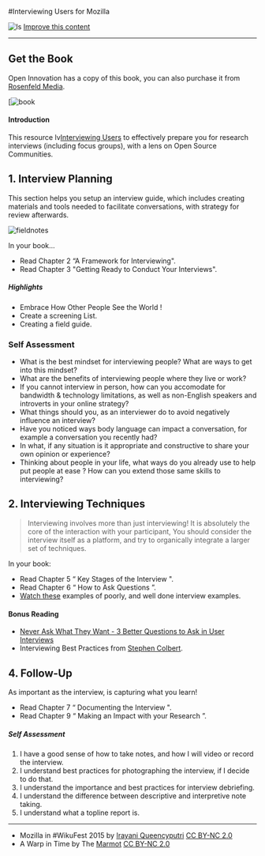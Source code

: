 #Interviewing Users for Mozilla

![ls](https://c1.staticflickr.com/9/8573/16314995058_37c67cb6f9_c.jpg)
[<i class="fa fa-wrench"></i> Improve this content](https://github.com/mozilla/participation-curriculum/blob/gh-pages/content.md)
* * *

## Get the Book

Open Innovation has a copy of this book, you can also purchase it from [Rosenfeld Media](http://www.amazon.ca/Interviewing-Users-Uncover-Compelling-Insights-ebook/dp/B00CEKR872).

[![book](http://t3.gstatic.com/images?q=tbn:ANd9GcTL9htQLLJ8rmj9xBfDf-d1Wr_ObL7F5HjMas3B2YOVul6b9X3V)


#### Introduction

This resource lv[Interviewing Users](http://www.amazon.ca/Interviewing-Users-Uncover-Compelling-Insights-ebook/dp/B00CEKR872) to effectively prepare you for research interviews (including focus groups), with a lens on Open Source Communities.


## 1. Interview Planning

This section helps you setup an interview guide, which includes creating materials and tools needed to facilitate conversations, with strategy for review afterwards.

![fieldnotes](https://c1.staticflickr.com/9/8806/17743377585_c15e637587.jpg)

In your book...

* Read Chapter 2 “A Framework for Interviewing".
* Read Chapter 3 "Getting Ready to Conduct Your Interviews".


##### Highlights

* Embrace How Other People See the World !
* Create a screening List.
* Creating a field guide.

### Self Assessment

* What is the best mindset for interviewing people? What are ways to get into this mindset?
* What are the benefits of interviewing people where they live or work?
* If you cannot interview in person, how can you accomodate for bandwidth & technology limitations, as well as non-English speakers and introverts in your online strategy?
* What things should you, as an interviewer do to avoid negatively influence an interview?
* Have you noticed ways body language can impact a conversation, for example a conversation you recently had?
* In what, if any situation is it appropriate and constructive to share your own opinion or experience?
* Thinking about people in your life, what ways do you already use to help put people at ease ? How can you extend those same skills to interviewing?

## 2. Interviewing Techniques

> Interviewing involves more than just interviewing!
It is absolutely the core of the interaction with your participant,
 You should consider the interview itself as a platform, and try to organically integrate a larger set of techniques.

In your book:

* Read Chapter 5 “ Key Stages of the Interview ".
* Read Chapter 6 “ How to Ask Questions ”.
* [Watch these](https://www.youtube.com/watch?v=9t-_hYjAKww) examples of poorly, and well done interview examples.

#### Bonus Reading

* [Never Ask What They Want - 3 Better Questions to Ask in User Interviews](https://medium.com/user-research/never-ask-what-they-want-3-better-questions-to-ask-in-user-interviews-aeddd2a2101e#.6gp9d4wx2)
* Interviewing Best Practices from [Stephen Colbert](http://rosenfeldmedia.com/interviewing-users/interviewing-practices-from-stephen-colbert/).

## 4. Follow-Up

As important as the interview, is capturing what you learn!

* Read Chapter 7 “ Documenting the Interview ".
* Read Chapter 9 “ Making an Impact with your Research ”.

##### Self Assessment

1. I have a good sense of how to take notes, and how I will video or record the interview.
2. I understand best practices for photographing the interview, if I decide to do that.
3. I understand the importance and best practices for interview debriefing.
4. I understand the difference between descriptive and interpretive note taking.
5. I understand what a topline report is.


***

* Mozilla in #WikuFest 2015 by [Irayani Queencyputri](https://www.flickr.com/photos/rara79/) [CC BY-NC 2.0](https://creativecommons.org/licenses/by-nc/2.0/)
* A Warp in Time by The [Marmot](https://www.flickr.com/photos/themarmot/) [CC BY-NC 2.0](https://creativecommons.org/licenses/by-nc/2.0/)
